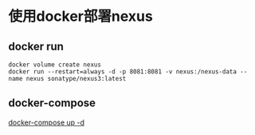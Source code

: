 # 使用docker部署nexus

## docker run

```shell
docker volume create nexus
docker run --restart=always -d -p 8081:8081 -v nexus:/nexus-data --name nexus sonatype/nexus3:latest
```

## docker-compose

[docker-compose up -d](docker-compose.yml)
